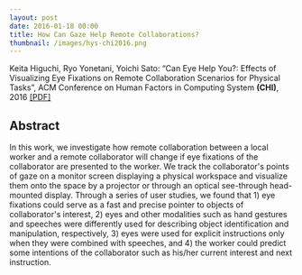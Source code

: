 ```yaml
---
layout: post
date: 2016-01-18 00:00
title: How Can Gaze Help Remote Collaborations?
thumbnail: /images/hys-chi2016.png
---
```


Keita Higuchi, Ryo Yonetani, Yoichi Sato: “Can Eye Help You?: Effects of Visualizing Eye Fixations on Remote Collaboration Scenarios for Physical Tasks”, ACM Conference on Human Factors in Computing System **(CHI)**, 2016 [[PDF]](http://keihigu.github.io/preprint/HYS-CHI2016-preprint.pdf)

<!--more-->

## Abstract

In this work, we investigate how remote collaboration between a local worker and a remote collaborator will change if eye fixations of the collaborator are presented to the worker. We track the collaborator's points of gaze on a monitor screen displaying a physical workspace and visualize them onto the space by a projector or through an optical see-through head-mounted display. Through a series of user studies, we found that 1) eye fixations could serve as a fast and precise pointer to objects of collaborator's interest, 2) eyes and other modalities such as hand gestures and speeches were differently used for describing object identification and manipulation, respectively, 3) eyes were used for explicit instructions only when they were combined with speeches, and 4) the worker could predict some intentions of the collaborator such as his/her current interest and next instruction.
